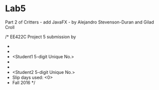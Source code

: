# Lab5
Part 2 of Critters - add JavaFX - by Alejandro Stevenson-Duran and Gilad Croll

/* EE422C Project 5 submission by
 * <Student1 Name>
 * <Student1 EID>
 * <Student1 5-digit Unique No.>
 * <Student2 Name>
 * <Student2 EID>
 * <Student2 5-digit Unique No.>
 * Slip days used: <0>
 * Fall 2016
 */
